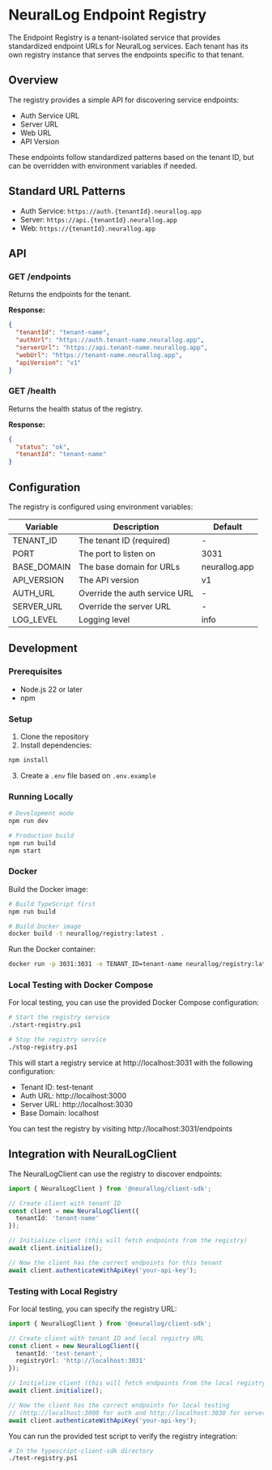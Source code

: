 # NeuralLog Endpoint Registry

The Endpoint Registry is a tenant-isolated service that provides standardized endpoint URLs for NeuralLog services. Each tenant has its own registry instance that serves the endpoints specific to that tenant.

## Overview

The registry provides a simple API for discovering service endpoints:

- Auth Service URL
- Server URL
- Web URL
- API Version

These endpoints follow standardized patterns based on the tenant ID, but can be overridden with environment variables if needed.

## Standard URL Patterns

- Auth Service: `https://auth.{tenantId}.neurallog.app`
- Server: `https://api.{tenantId}.neurallog.app`
- Web: `https://{tenantId}.neurallog.app`

## API

### GET /endpoints

Returns the endpoints for the tenant.

**Response:**

```json
{
  "tenantId": "tenant-name",
  "authUrl": "https://auth.tenant-name.neurallog.app",
  "serverUrl": "https://api.tenant-name.neurallog.app",
  "webUrl": "https://tenant-name.neurallog.app",
  "apiVersion": "v1"
}
```

### GET /health

Returns the health status of the registry.

**Response:**

```json
{
  "status": "ok",
  "tenantId": "tenant-name"
}
```

## Configuration

The registry is configured using environment variables:

| Variable | Description | Default |
|----------|-------------|---------|
| TENANT_ID | The tenant ID (required) | - |
| PORT | The port to listen on | 3031 |
| BASE_DOMAIN | The base domain for URLs | neurallog.app |
| API_VERSION | The API version | v1 |
| AUTH_URL | Override the auth service URL | - |
| SERVER_URL | Override the server URL | - |
| LOG_LEVEL | Logging level | info |

## Development

### Prerequisites

- Node.js 22 or later
- npm

### Setup

1. Clone the repository
2. Install dependencies:

```bash
npm install
```

3. Create a `.env` file based on `.env.example`

### Running Locally

```bash
# Development mode
npm run dev

# Production build
npm run build
npm start
```

### Docker

Build the Docker image:

```bash
# Build TypeScript first
npm run build

# Build Docker image
docker build -t neurallog/registry:latest .
```

Run the Docker container:

```bash
docker run -p 3031:3031 -e TENANT_ID=tenant-name neurallog/registry:latest
```

### Local Testing with Docker Compose

For local testing, you can use the provided Docker Compose configuration:

```bash
# Start the registry service
./start-registry.ps1

# Stop the registry service
./stop-registry.ps1
```

This will start a registry service at http://localhost:3031 with the following configuration:

- Tenant ID: test-tenant
- Auth URL: http://localhost:3000
- Server URL: http://localhost:3030
- Base Domain: localhost

You can test the registry by visiting http://localhost:3031/endpoints

## Integration with NeuralLogClient

The NeuralLogClient can use the registry to discover endpoints:

```typescript
import { NeuralLogClient } from '@neurallog/client-sdk';

// Create client with tenant ID
const client = new NeuralLogClient({
  tenantId: 'tenant-name'
});

// Initialize client (this will fetch endpoints from the registry)
await client.initialize();

// Now the client has the correct endpoints for this tenant
await client.authenticateWithApiKey('your-api-key');
```

### Testing with Local Registry

For local testing, you can specify the registry URL:

```typescript
import { NeuralLogClient } from '@neurallog/client-sdk';

// Create client with tenant ID and local registry URL
const client = new NeuralLogClient({
  tenantId: 'test-tenant',
  registryUrl: 'http://localhost:3031'
});

// Initialize client (this will fetch endpoints from the local registry)
await client.initialize();

// Now the client has the correct endpoints for local testing
// (http://localhost:3000 for auth and http://localhost:3030 for server)
await client.authenticateWithApiKey('your-api-key');
```

You can run the provided test script to verify the registry integration:

```bash
# In the typescript-client-sdk directory
./test-registry.ps1
```
